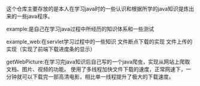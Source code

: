 这个仓库主要存放的是本人在学习java时的一些认识和根据所学的java知识提炼出来的一些java程序。

example:是自己在学习java过程中所经历的知识体系和一些测试

example_web:在servlet学习过程中的一些知识
            文件断点下载的实现
            文件上传的实现（实现了前端下载进度条的显示）
            
getWebPicture:在学习完java知识后自己写的一个java爬虫，实现从网站上爬取文档、图片、视频的功能。
              使用了多线程加快文件下载的速度，正常网速下，一分钟就可以下载完一部高清电影，相比单一线程提升了极大的下载速度。
